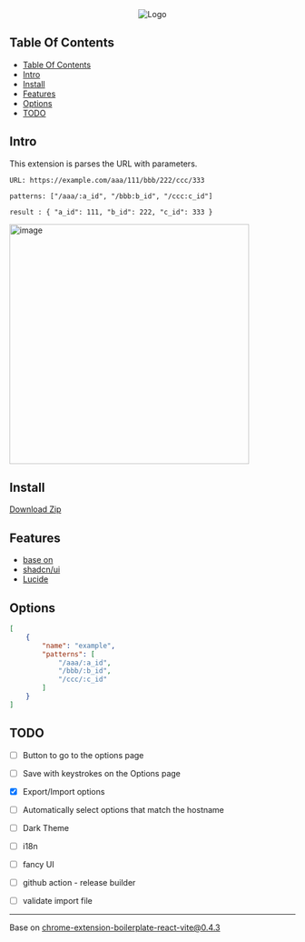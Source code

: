 <div align="center">
<picture>
    <source media="(prefers-color-scheme: dark)" srcset="https://github.com/user-attachments/assets/3bc108f9-7ba8-48c4-82ab-c6531f4c393c" />
    <source media="(prefers-color-scheme: light)" srcset="https://github.com/user-attachments/assets/10b0f256-38f8-45ff-8b27-fbf86c0d785b" />
    <img alt="Logo" src="https://github.com/user-attachments/assets/3bc108f9-7ba8-48c4-82ab-c6531f4c393c" />
</picture>
</div>

## Table Of Contents
- [Table Of Contents](#table-of-contents)
- [Intro](#intro)
- [Install](#install)
- [Features](#features)
- [Options](#options)
- [TODO](#todo)


## Intro
This extension is parses the URL with parameters.


```
URL: https://example.com/aaa/111/bbb/222/ccc/333

patterns: ["/aaa/:a_id", "/bbb:b_id", "/ccc:c_id"]

result : { "a_id": 111, "b_id": 222, "c_id": 333 }
```
<img width="422" alt="image" src="https://github.com/user-attachments/assets/de984925-5d55-4720-93eb-ae91bd19952f" />


## Install
[Download Zip](https://github.com/user-attachments/files/19291059/extension-20250316-200153.zip)

## Features
- [base on](https://github.com/Jonghakseo/chrome-extension-boilerplate-react-vite/tree/0.4.3?tab=readme-ov-file#features)
- [shadcn/ui](https://ui.shadcn.com/)
- [Lucide](https://lucide.dev/)

## Options
```json
[
    {
        "name": "example",
        "patterns": [
            "/aaa/:a_id",
            "/bbb/:b_id",
            "/ccc/:c_id"
        ]
    }
]
```

## TODO
- [ ] Button to go to the options page
- [ ] Save with keystrokes on the Options page
- [x] Export/Import options
- [ ] Automatically select options that match the hostname
- [ ] Dark Theme
- [ ] i18n
- [ ] fancy UI
- [ ] github action - release builder
- [ ] validate import file



---

Base on [chrome-extension-boilerplate-react-vite@0.4.3](https://github.com/Jonghakseo/chrome-extension-boilerplate-react-vite/tree/0.4.3)
